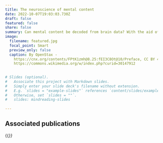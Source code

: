 ```yaml
---
title: The neuroscience of mental content
date: 2022-10-07T19:03:03.730Z
draft: false
featured: false
share: false
summary: Can mental content be decoded from brain data? With the aid of machine learning, there is a good case to be made that it can.
image:
  filename: featured.jpg
  focal_point: Smart
  preview_only: false
  caption: By OpenStax -
    https://cnx.org/contents/FPtK1zmh@8.25:fEI3C8Ot@10/Preface, CC BY 4.0,
    https://commons.wikimedia.org/w/index.php?curid=30147912
    
    
# Slides (optional).
#   Associate this project with Markdown slides.
#   Simply enter your slide deck's filename without extension.
#   E.g. `slides = "example-slides"` references `content/slides/example-slides.md`.
#   Otherwise, set `slides = ""`.
#   slides: mindreading-slides
    
---
```


## Associated publications

{{<cite page="/publication/readminds" view="3" >}}
